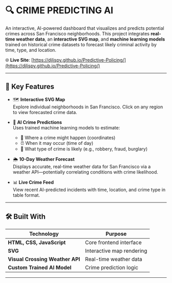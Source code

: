 # 🔍 CRIME PREDICTING AI

An interactive, AI-powered dashboard that visualizes and predicts potential crimes across San Francisco neighborhoods. This project integrates **real-time weather data**, an **interactive SVG map**, and **machine learning models** trained on historical crime datasets to forecast likely criminal activity by time, type, and location.

🌐 **Live Site**: [https://djlispy.github.io/Predictive-Policing/](https://djlispy.github.io/Predictive-Policing/)

---


## 🧠 Key Features

- 🗺️ **Interactive SVG Map**  
  Explore individual neighborhoods in San Francisco. Click on any region to view forecasted crime data.

- 🧾 **AI Crime Predictions**  
  Uses trained machine learning models to estimate:
  - 📍 Where a crime might happen (coordinates)
  - ⏰ When it may occur (time of day)
  - 🚨 What type of crime is likely (e.g., robbery, fraud, burglary)

- 🌦️ **10-Day Weather Forecast**  
  Displays accurate, real-time weather data for San Francisco via a weather API—potentially correlating conditions with crime likelihood.

- 📊 **Live Crime Feed**  
  View recent AI-predicted incidents with time, location, and crime type in table format.

---

## 🛠️ Built With

| Technology | Purpose |
|------------|---------|
| **HTML, CSS, JavaScript** | Core frontend interface |
| **SVG** | Interactive map rendering |
| **Visual Crossing Weather API** | Real-time weather data |
| **Custom Trained AI Model** | Crime prediction logic |

---
